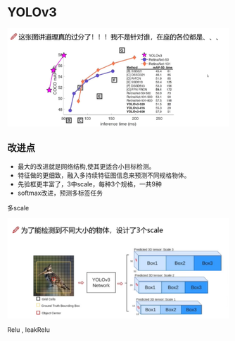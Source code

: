 
# YOLOv3

![image-20220317213604982](README.assets/image-20220317213604982.png)

## 改进点

* 最大的改进就是网络结构,使其更适合小目标检测。
* 特征做的更细致，融入多持续特征图信息来预测不同规格物体。
* 先验框更丰富了，3中scale，每种3个规格，一共9种
* softmax改进，预测多标签任务

多scale

![image-20220318005512785](README.assets/image-20220318005512785.png)

Relu , leakRelu
